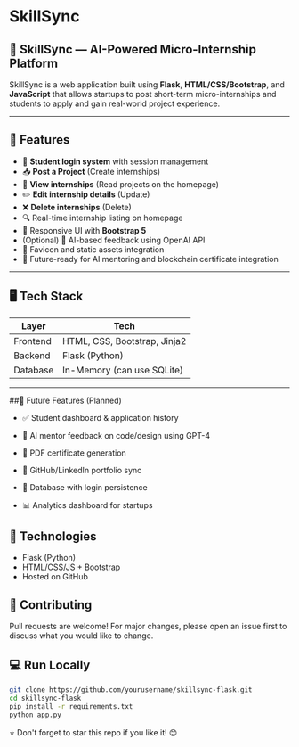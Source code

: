 # SkillSync

## 🚀 SkillSync — AI-Powered Micro-Internship Platform

SkillSync is a web application built using **Flask**, **HTML/CSS/Bootstrap**, and **JavaScript** that allows startups to post short-term micro-internships and students to apply and gain real-world project experience.

---

## 📌 Features

- 🔐 **Student login system** with session management
- 📥 **Post a Project** (Create internships)
- 🧾 **View internships** (Read projects on the homepage)
- ✏️ **Edit internship details** (Update)
- ❌ **Delete internships** (Delete)
- 🔍 Real-time internship listing on homepage
- 🎨 Responsive UI with **Bootstrap 5**
- (Optional) 🧠 AI-based feedback using OpenAI API
- 📄 Favicon and static assets integration
- 🧠 Future-ready for AI mentoring and blockchain certificate integration

---

## 🖥️ Tech Stack

| Layer       | Tech                          |
|-------------|-------------------------------|
| Frontend    | HTML, CSS, Bootstrap, Jinja2 |
| Backend     | Flask (Python)               |
| Database    | In-Memory (can use SQLite)   |



---

##🧪 Future Features (Planned)
 - ✅ Student dashboard & application history

- 🧠 AI mentor feedback on code/design using GPT-4

- 🧾 PDF certificate generation

- 🔗 GitHub/LinkedIn portfolio sync

- 🔐 Database with login persistence

- 📊 Analytics dashboard for startups


## 🔧 Technologies
- Flask (Python)
- HTML/CSS/JS + Bootstrap
- Hosted on GitHub


## 🤝 Contributing
 Pull requests are welcome! For major changes, please open an issue first to discuss what you would like to change.
## 💻 Run Locally
```bash
git clone https://github.com/yourusername/skillsync-flask.git
cd skillsync-flask
pip install -r requirements.txt
python app.py

```
⭐ Don't forget to star this repo if you like it! 😊
